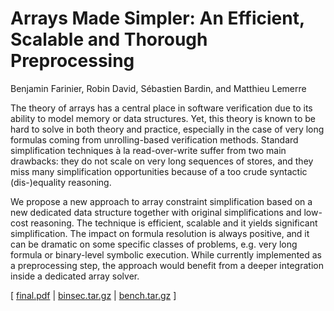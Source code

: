 # Arrays Made Simpler: An Efficient, Scalable and Thorough Preprocessing

Benjamin Farinier, Robin David, Sébastien Bardin, and Matthieu Lemerre

The theory of arrays has a central place in software verification due to its
ability to model memory or data structures. Yet, this theory is known to be hard
to solve in both theory and practice, especially in the case of very long
formulas coming from unrolling-based verification methods. Standard
simplification techniques à la read-over-write suffer from two main drawbacks:
they do not scale on very long sequences of stores, and they miss many
simplification opportunities because of a too crude syntactic (dis-)equality
reasoning.

We propose a new approach to array constraint simplification based on a new
dedicated data structure together with original simplifications and low-cost
reasoning. The technique is efficient, scalable and it yields significant
simplification. The impact on formula resolution is always positive, and it can
be dramatic on some specific classes of problems, e.g. very long formula or
binary-level symbolic execution. While currently implemented as a preprocessing
step, the approach would benefit from a deeper integration inside a dedicated
array solver.

[ [final.pdf](https://easychair.org/publications/open/lSLN)
| [binsec.tar.gz](https://github.com/binsec/binsec/archive/lpar.zip)
| [bench.tar.gz](http://storage.farinier.org/lpar2018/bench.tar.gz)
]
